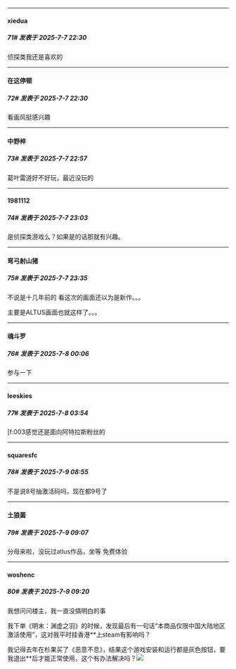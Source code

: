 ﻿
*****

####  xiedua  
##### 71#       发表于 2025-7-7 22:30

侦探类我还是喜欢的

*****

####  在这停顿  
##### 72#       发表于 2025-7-7 22:30

看画风挺感兴趣

*****

####  中野梓  
##### 73#       发表于 2025-7-7 22:57

葛叶雷道好不好玩，最近没玩的

*****

####  1981112  
##### 74#       发表于 2025-7-7 23:03

是侦探类游戏么？如果是的话那就有兴趣。

*****

####  弯弓射山猪  
##### 75#       发表于 2025-7-7 23:35

不说是十几年前的 看这次的画面还以为是新作。。。

主要是ALTUS画面也就这样了。。。

*****

####  魂斗罗  
##### 76#       发表于 2025-7-8 00:06

参与一下

*****

####  leeskies  
##### 77#       发表于 2025-7-8 03:54

[f:003感觉还是面向阿特拉斯粉丝的

*****

####  squaresfc  
##### 78#       发表于 2025-7-9 08:55

不是说8号抽激活码吗，现在都9号了


*****

####  土狼菌  
##### 79#       发表于 2025-7-9 09:07

分母来啦，没玩过atlus作品，坐等 免费体验


*****

####  woshenc  
##### 80#       发表于 2025-7-9 09:20

我想问问楼主，我一直没搞明白的事

我下单《明末：渊虚之羽》的时候，发现最后有一句话“本商品仅限中国大陆地区激活使用”，这对我平时挂香港**上steam有影响吗？

我记得去年在杉果买了《恶意不息》，结果这个游戏安装和运行都是灰色按钮，要我退出**后才能正常使用，这个有办法解决吗？<img src="https://static.stage1st.com/image/smiley/face2017/001.png" referrerpolicy="no-referrer">

